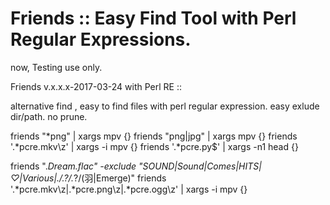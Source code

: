 # Friends :: Easy Find Tool with Perl Regular Expressions.

now, Testing use only.

Friends v.x.x.x-2017-03-24 with Perl RE ::

alternative find , easy to find files with perl regular expression.
easy exlude dir/path. no prune.

  friends "*png"        | xargs mpv       {}
  friends "png|jpg"     | xargs mpv       {}
  friends '.*pcre.mkv\z' | xargs -i  mpv   {}
  friends '.*pcre.py$'   | xargs -n1 head  {}
 

 friends ".*Dream.*flac" -exclude "SOUND|Sound|Comes|HITS|♡|Various|./.*?/.*?/(羽|Emerge)" 
 friends '.*pcre.mkv\z|.*pcre.png\z|.*pcre.ogg\z' | xargs -i  mpv {} 
 
 
